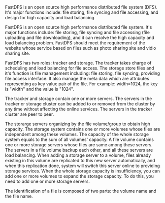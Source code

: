 FastDFS is an open source high performance distributed file system (DFS). It's major functions include: file storing, file syncing and file accessing, and design for high capacity and load balancing.

FastDFS is an open source high performance distributed file system. It's major functions include: file storing, file syncing and file accessing (file uploading and file downloading), and it can resolve the high capacity and load balancing problem. FastDFS should meet the requirement of the website whose service based on files such as photo sharing site and vidio sharing site.

FastDFS has two roles: tracker and storage. The tracker takes charge of scheduling and load balancing for file access. The storage store files and it's function is file management including: file storing, file syncing, providing file access interface. It also manage the meta data which are attributes representing as key value pair of the file. For example: width=1024, the key is "width" and the value is "1024".

The tracker and storage contain one or more servers. The servers in the tracker or storage cluster can be added to or removed from the cluster by any time without affecting the online services. The servers in the tracker cluster are peer to peer.

The storarge servers organizing by the file volume/group to obtain high capacity. The storage system contains one or more volumes whose files are independent among these volumes. The capacity of the whole storage system equals to the sum of all volumes' capacity. A file volume contains one or more storage servers whose files are same among these servers. The servers in a file volume backup each other, and all these servers are load balancing. When adding a storage server to a volume, files already existing in this volume are replicated to this new server automatically, and when this replication done, system will switch this server online to providing storage services.
When the whole storage capacity is insufficiency, you can add one or more volumes to expand the storage capacity. To do this, you need to add one or more storage servers.

The identification of a file is composed of two parts: the volume name and the file name.